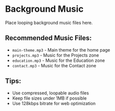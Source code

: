 # Background Music

Place looping background music files here.

## Recommended Music Files:
- `main-theme.mp3` - Main theme for the home page
- `projects.mp3` - Music for the Projects zone
- `education.mp3` - Music for the Education zone
- `contact.mp3` - Music for the Contact zone

## Tips:
- Use compressed, loopable audio files
- Keep file sizes under 1MB if possible
- Use 128kbps bitrate for web optimization 
